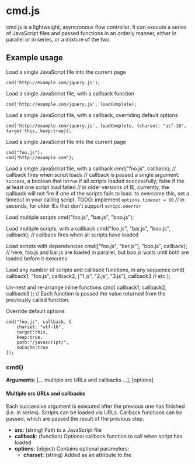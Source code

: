 # cmd.js

cmd.js is a lightweight, asyncronous flow controller. It can execute a series of JavaScript files and passed functions in an orderly manner, either in parallel or in series, or a mixture of the two.

## Example usage

Load a single JavaScript file into the current page

    cmd('http://example.com/jquery.js');
    
Load a single JavaScript file, with a callback function

    cmd('http://example.com/jquery.js', loadComplete);
    
Load a single JavaScript file, with a callback, overriding default options

    cmd('http://example.com/jquery.js', loadComplete, {charset: "utf-16", target:this, keep:true});  

Load a single JavaScript file into the current page

    cmd("foo.js");
    cmd("http://example.com");
    
Load a single JavaScript file, with a callback
    cmd("foo.js", callback);
    // callback fires when script loads
    // callback is passed a single argument: `success`, a boolean that is`true` if all scripts loaded successfully; false if the at least one script load failed
    // in older versions of IE, currently, the callback will not fire if one of the scripts fails to load. to overcome this, set a timeout in your calling script. TODO: implement `options.timeout = 60` // in seconds, for older IEs that don't support `script.onerror`
    
Load multiple scripts
    cmd("foo.js", "bar.js", "boo.js");
    
Load multiple scripts, with a callback
    cmd("foo.js", "bar.js", "boo.js", callback);
    // callback fires when all scripts have loaded
    
Load scripts with dependencies
    cmd(["foo.js", "bar.js"], "boo.js", callback);
    // here, foo.js and bar.js are loaded in parallel, but boo.js waits until both are loaded before it executes
    
Load any number of scripts and callback functions, in any sequence
    cmd(
        callback1,
        "foo.js",
        callback2,
        ["1.js", "2.js", "3.js"],
        callback3
        // etc
    );
    
Un-nest and re-arrange inline functions
    cmd(
        callback1,
        callback2,
        callback3
    );
    // Each function is passed the value returned from the previously called function.
    
Override default options

    cmd("foo.js", callback, {
        charset: "utf-16",
        target:this,
        keep:true,
        path:"/javascript/",
        noCache:true
    });


### cmd()

**Arguments**: [... multiple src URLs and callbacks ...], [options]

#### Multiple src URLs and callbacks

Each successive argument is executed after the previous one has finished (i.e. in series). Scripts can be loaded via URLs. Callback functions can be passed, which are passed the result of the previous step.

* **src**: (string) Path to a JavaScript file
* **callback**: (function) Optional callback function to call when script has loaded
* **options**: (object) Contains optional parameters:
    * **charset**: (string) Added as an attribute to the <script> element (default: "utf-8")
    * **target**: (object) An iframe or other window (default: global `window` object)
    * **keep**: (boolean) Should the script element remain in the document head after the script has loaded? (default: false)
    * **path**: "http://example.com/javascript/", // path to prefix to all script urls (default: "")
    * **noCache**: false // debug / development mode, to prevent scripts being cached by the browser (default: false)


### Callbacks

When a callback follows a script URL, the callback will be passed `true` if the script successfully loaded, or `false` if it failed.

Example testing the callback status:

    cmd("foo.js", function(status){
      if (status === true) {
        // file loaded successfully, carry on
      } else {
        // file failed to load, process error
      }
    });    
    
NOTE: in older versions of IE, the callback will fire only if the script successfully loads (it won't fire if the script fails to load). To handle this, set a timeout in the calling script and wait to see if the callback has already fired.


### Arrays, and group callbacks
If an array of URLs and callbacks is passed, the array's items will be executed in parallel, with no guaranteed order.
// Group callbacks


### Loading multiple scripts

The src parameter can be a string containing a path to a single file, or an array of paths for loading multiple files.  

The cmd() method can take any number of arguments.  If multiple parameters are set, these are treated as sets of dependencies.  

Scripts within an array are downloaded in parallel, and so should not have dependencies on one another.

Each successive argument can contain a script or scripts that are dependent on the previous argument, as they will not be downloaded until the previous set of dependencies have loaded.


### Example usage

Loading multiple scripts in parallel:

    cmd([
      "jquery.js", 
      "example.js",
      "lorem.js"
    ], callback);

Dependencies - Load each string/array in turn.  Within an array, scripts will be loaded asyncronously (so must be executable in any order):

    cmd([
          "lorem.js",
          "ipsum.js",
          "dolor.js"
      ],
      "sit.js",
      "amet.js",
      [
          "foo.js", 
          "bar.js",
      ], callback);

### loading files based on 'feature tests'

Within a cmd() call, it is possible to require files only if certain tests are passed.  

For example:

    var isNode = true;  // variable to test

    cmd([
          "lorem.js",
          "ipsum.js",
          "dolor.js"
      ],
      [
          isNode ? "server-side-code.js" : "client-side-code.js"
      ],
      "sit.js",
      "amet.js",
    );


## /lib

### getscript.js

It has all the script loading options of cmd.js, but only allows a single script src to be loaded at a time.

A single script loader. It dynamically load a `<script>` element to a page, with success/failure callback and optional configuration (including all the script-related options from cmd.js).

### Ideas

`options.type === "json"`. Callbacks that follow JSON transport are passed the JSON object. Those callbacks can process the data in some manner, and then return a value to be used by the following callback.

`options.type === "css"`, to load external stylesheets.

`options.type === "img"`, to preload an image.


## Alternative script loaders

cmd.js is similar to:

* [lab.js](http://labjs.com)
* [require.js](http://requirejs.org/)
* [$script.js](http://www.dustindiaz.com/scriptjs)
* [control.js](http://stevesouders.com/controljs/)
* [head.js](http://headjs.com/)
* [yepnope.js](http://yepnopejs.com/)
